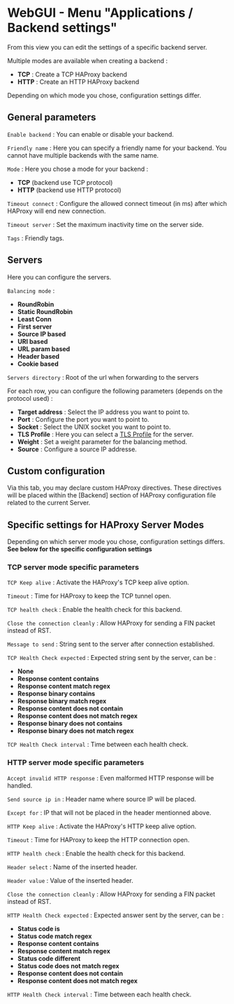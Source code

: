 # WebGUI - Menu "Applications / Backend settings"

From this view you can edit the settings of a specific backend server.

Multiple modes are available when creating a backend :

 - **TCP** : Create a TCP HAProxy backend
 - **HTTP** : Create an HTTP HAProxy backend
 
Depending on which mode you chose, configuration settings differ.


## General parameters

`Enable backend` : You can enable or disable your backend.

`Friendly name` : Here you can specify a friendly name for your backend. You cannot have multiple backends with the same name.

`Mode` : Here you chose a mode for your backend :

 - **TCP** (backend use TCP protocol)
 - **HTTP** (backend use HTTP protocol)

`Timeout connect` : Configure the allowed connect timeout (in ms) after which HAProxy will end new connection.

`Timeout server` : Set the maximum inactivity time on the server side.

`Tags` : Friendly tags.


## Servers


Here you can configure the servers.

`Balancing mode` : 

- **RoundRobin**
- **Static RoundRobin**
- **Least Conn**
- **First server**
- **Source IP based**
- **URI based**
- **URL param based**
- **Header based**
- **Cookie based**

`Servers directory` : Root of the url when forwarding to the servers

For each row, you can configure the following parameters (depends on the protocol used) :

- **Target address** : Select the IP address you want to point to.
- **Port** : Configure the port you want to point to.
- **Socket** : Select the UNIX socket you want to point to.
- **TLS Profile** : Here you can select a [TLS Profile](../global_config/tls.md) for the server.
- **Weight** : Set a weight parameter for the balancing method.
- **Source** : Configure a source IP addresse.


## Custom configuration

Via this tab, you may declare custom HAProxy directives. These directives will be placed within the [Backend] section of HAProxy configuration file related to the current Server.


## Specific settings for HAProxy Server Modes

Depending on which server mode you chose, configuration settings differs.
**See below for the specific configuration settings**

### TCP server mode specific parameters

`TCP Keep alive` : Activate the HAProxy's TCP keep alive option.

`Timeout` :  Time for HAProxy to keep the TCP tunnel open.

`TCP health check` : Enable the health check for this backend.

`Close the connection cleanly` : Allow HAProxy for sending a FIN packet instead of RST.

`Message to send` : String sent to the server after connection established.

`TCP Health Check expected` : Expected string sent by the server, can be :

 - **None**
 - **Response content contains**
 - **Response content match regex**
 - **Response binary contains**
 - **Response binary match regex**
 - **Response content does not contain**
 - **Response content does not match regex**
 - **Response binary does not contains**
 - **Response binary does not match regex**

`TCP Health Check interval` : Time between each health check.

### HTTP server mode specific parameters

`Accept invalid HTTP response` : Even malformed HTTP response will be handled.

`Send source ip in` : Header name where source IP will be placed.

`Except for` : IP that will not be placed in the header mentionned above.

`HTTP Keep alive` : Activate the HAProxy's HTTP keep alive option.

`Timeout` :  Time for HAProxy to keep the HTTP connection open.

`HTTP health check` :  Enable the health check for this backend.

`Header select` : Name of the inserted header.

`Header value` : Value of the inserted header.

`Close the connection cleanly` : Allow HAProxy for sending a FIN packet instead of RST.

`HTTP Health Check expected` : Expected answer sent by the server, can be :

 - **Status code is**
 - **Status code match regex**
 - **Response content contains**
 - **Response content match regex**
 - **Status code different**
 - **Status code does not match regex**
 - **Response content does not contain**
 - **Response content does not match regex**

`HTTP Health Check interval` : Time between each health check.
